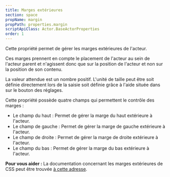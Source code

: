 ```yaml
---
title: Marges extérieures
section: space
propName: margin
propPath: properties.margin
scriptApiClass: Actor.BaseActorProperties
order: 1
---
```

Cette propriété permet de gérer les marges extérieures de l'acteur.

Ces marges prennent en compte le placement de l'acteur au sein de l'acteur parent et n'agissent donc que sur la position de l'acteur et non sur la position de son contenu.

La valeur attendue est un nombre positif.
L'unité de taille peut être soit définie directement lors de la saisie soit définie grâce à l'aide située dans sur le bouton des réglages.

Cette propriété possède quatre champs qui permettent le contrôle des marges :
- Le champ du haut : Permet de gérer la marge du haut extérieure à l'acteur.
- Le champ de gauche : Permet de gérer la marge de gauche extérieure à l'acteur.
- Le champ de droite : Permet de gérer la marge de droite extérieure à l'acteur.
- Le champ du bas : Permet de gérer la marge du bas extérieure à l'acteur.

**Pour vous aider :**
La documentation concernant les marges extérieures de CSS peut être trouvée [à cette adresse](https://developer.mozilla.org/fr/docs/Web/CSS/margin).